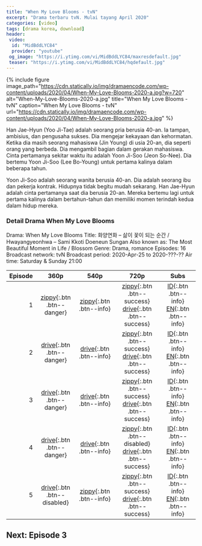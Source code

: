 ```yaml
---
title: "When My Love Blooms - tvN"
excerpt: "Drama terbaru tvN. Mulai tayang April 2020"
categories: [video]
tags: [drama korea, download]
header:
 video:
  id: "MidBddLYC84"
  provider: "youtube"
 og_image: "https://i.ytimg.com/vi/MidBddLYC84/maxresdefault.jpg"
 teaser: "https://i.ytimg.com/vi/MidBddLYC84/hqdefault.jpg"
---
```


{% include figure image_path="https://cdn.statically.io/img/dramaencode.com/wp-content/uploads/2020/04/When-My-Love-Blooms-2020-a.jpg?w=720" alt="When-My-Love-Blooms-2020-a.jpg" title="When My Love Blooms - tvN" caption="When My Love Blooms - tvN" url="https://cdn.statically.io/img/dramaencode.com/wp-content/uploads/2020/04/When-My-Love-Blooms-2020-a.jpg" %}

Han Jae-Hyun (Yoo Ji-Tae) adalah seorang pria berusia 40-an. Ia tampan, ambisius, dan pengusaha sukses. Dia mengejar kekayaan dan kehormatan. Ketika dia masih seorang mahasiswa (Jin Young) di usia 20-an, dia seperti orang yang berbeda. Dia mengambil bagian dalam gerakan mahasiswa. Cinta pertamanya sekitar waktu itu adalah Yoon Ji-Soo (Jeon So-Nee). Dia bertemu Yoon Ji-Soo (Lee Bo-Young) untuk pertama kalinya dalam beberapa tahun.

Yoon Ji-Soo adalah seorang wanita berusia 40-an. Dia adalah seorang ibu dan pekerja kontrak. Hidupnya tidak begitu mudah sekarang. Han Jae-Hyun adalah cinta pertamanya saat dia berusia 20-an. Mereka bertemu lagi untuk pertama kalinya dalam bertahun-tahun dan memiliki momen terindah kedua dalam hidup mereka.

### Detail Drama When My Love Blooms

Drama: When My Love Blooms
Title: 화양연화 – 삶이 꽃이 되는 순간 / Hwayangyeonhwa – Sami Kkoti Doeneun Sungan
Also known as: The Most Beautiful Moment in Life / Blossom
Genre: Drama, romance
Episodes: 16
Broadcast network: tvN
Broadcast period: 2020-Apr-25 to 2020-???-??
Air time: Saturday & Sunday 21:00

|Episode|360p|540p|720p|Subs|
|---:|:---:|:---:|:---:|:---:|
|1|[zippy](/zippyshare?st1=E1&srv=84&cde=HDx7i46k&st2=360p){:.btn .btn--danger}|[zippy](/zippyshare?st1=E1&srv=10&cde=X2W1lmzQ&st2=540p){:.btn .btn--info}|[zippy](/zippyshare?st1=E1&srv=39&cde=9OmDb9fU&st2=720){:.btn .btn--success} [drive](/drive.google.com/?name=ep1&id=16syZy8QdZ6oyMHruUKAEjQGK5sLGIZ23&size=720p){:.btn .btn--success}|[ID](/subscene?subtitles=when-my-love-blooms-the-most-beautiful-moment-in-life-hwayangyeonhwa-salmi-kkochi-dweneun-soongan&lang=indonesian&id=2199877){:.btn .btn--info} [EN](/subscene?subtitles=when-my-love-blooms-the-most-beautiful-moment-in-life-hwayangyeonhwa-salmi-kkochi-dweneun-soongan&lang=english&id=2199655){:.btn .btn--info}|
|2|[drive](https://drive.google.com/file/d/17w0856pGVbn8P9m3j8laectsCqSBR1rY/edit){:.btn .btn--danger}|[drive](https://drive.google.com/file/d/1UK--ezNQ3O09AOqaN5DFFGhSapTDD-I3/edit){:.btn .btn--info}|[zippy](){:.btn .btn--success} [drive](https://drive.google.com/file/d/1gxr-pkRBY1KvrIqaL_TXNPm6RvGWjH4K/edit){:.btn .btn--success}|[ID](https://fardasub.pw/subtitles/when-my-love-blooms-the-most-beautiful-moment-in-life-hwayangyeonhwa-salmi-kkochi-dweneun-soongan/indonesian/2200569){:.btn .btn--info} [EN](https://fardasub.pw/subtitles/when-my-love-blooms-the-most-beautiful-moment-in-life-hwayangyeonhwa-salmi-kkochi-dweneun-soongan/english/2200248){:.btn .btn--info}|
|3|[drive](https://drive.google.com/file/d/1kpAp9AbgkqMHD13l0FEjUkvnaAVA0gBe/edit){:.btn .btn--danger}|[drive](https://drive.google.com/file/d/1d20rou-Vd2Cgdc-554jDeFSY9QJpvO0d/edit){:.btn .btn--info}|[zippy](https://www26.zippyshare.com/v/mDtKn8NJ/file.html){:.btn .btn--success} [drive](https://drive.google.com/file/d/1zTl5Km730S61CbdVh9hR1Ifr1RzbNfCo/edit){:.btn .btn--success}|[ID](#){:.btn .btn--info} [EN](#){:.btn .btn--info}|
|4|[drive](https://drive.google.com/file/d/1jnP9lOjsXqz9o8oc0hocOppqvcQJVtb3/edit){:.btn .btn--danger}|[drive](https://drive.google.com/file/d/1rRh0qCWlGmY7HspwbIMu2BcKN3sMtb-t/edit){:.btn .btn--info}|[zippy](#){:.btn .btn--disabled} [drive](https://drive.google.com/file/d/1SUdcReZcEy7d-zXqfxtaC39Ci8yyQefZ/edit){:.btn .btn--success}|[ID](#){:.btn .btn--info} [EN](#){:.btn .btn--info}|
|5|[drive](#){:.btn .btn--disabled}|[zippy]( ){:.btn .btn--info}|[zippy](https://www25.zippyshare.com/v/8hPC4Wo6/file.html){:.btn .btn--success} [drive](https://drive.google.com/file/d/1K-_adeH3h6BFne-u7fNvVUSyA1lOSN28/edit){:.btn .btn--success}|[ID](#){:.btn .btn--info} [EN](#){:.btn .btn--info}|

## Next: Episode 3
